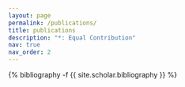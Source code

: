 ```yaml
---
layout: page
permalink: /publications/
title: publications
description: "*: Equal Contribution"
nav: true
nav_order: 2
---
```

<!-- _pages/publications.md -->
<div class="publications">

{% bibliography -f {{ site.scholar.bibliography }} %}

</div>
